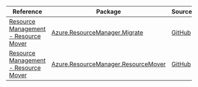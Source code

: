 | Reference | Package | Source |
|---|---|---|
|[Resource Management - Resource Mover](resourcemanager.migrate-readme.md)|[Azure.ResourceManager.Migrate](https://www.nuget.org/packages/Azure.ResourceManager.Migrate)|[GitHub](https://github.com/Azure/azure-sdk-for-net/blob/main/sdk/resourcemover/Azure.ResourceManager.Migrate)|
|[Resource Management - Resource Mover](resourcemanager.resourcemover-readme.md)|[Azure.ResourceManager.ResourceMover](https://www.nuget.org/packages/Azure.ResourceManager.ResourceMover)|[GitHub](https://github.com/Azure/azure-sdk-for-net/blob/main/sdk/resourcemover/Azure.ResourceManager.ResourceMover)|
